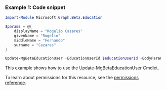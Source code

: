 ### Example 1: Code snippet

```powershellImport-Module Microsoft.Graph.Beta.Education

$params = @{
	displayName = "Rogelio Cazares"
	givenName = "Rogelio"
	middleName = "Fernando"
	surname = "Cazares"
}

Update-MgBetaEducationUser -EducationUserId $educationUserId -BodyParameter $params
```
This example shows how to use the Update-MgBetaEducationUser Cmdlet.
To learn about permissions for this resource, see the [permissions reference](/graph/permissions-reference).

